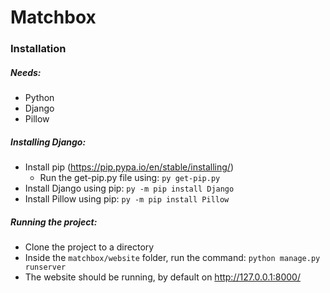 # Matchbox
### **Installation**

##### Needs:
   - Python
   - Django
   - Pillow

##### Installing Django:
   - Install pip (https://pip.pypa.io/en/stable/installing/) 
        - Run the get-pip.py file using:
     `py get-pip.py`
   - Install Django using pip:
   `py -m pip install Django`
   - Install Pillow using pip:
   `py -m pip install Pillow`
    
##### Running the project:
   - Clone the project to a directory
   - Inside the `matchbox/website` folder, run the command: `python manage.py runserver`
   - The website should be running, by default on http://127.0.0.1:8000/